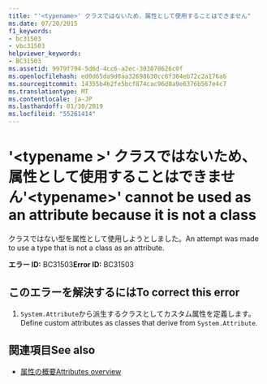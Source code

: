 ```yaml
---
title: "'<typename>' クラスではないため、属性として使用することはできません"
ms.date: 07/20/2015
f1_keywords:
- bc31503
- vbc31503
helpviewer_keywords:
- BC31503
ms.assetid: 9979f794-5d6d-4cc6-a2ec-303078626c0f
ms.openlocfilehash: ed0d65da9d0aa32698630cc6f384eb72c2a176a6
ms.sourcegitcommit: 14355b4b2fe5bcf874cac96d0a9e6376b567e4c7
ms.translationtype: MT
ms.contentlocale: ja-JP
ms.lasthandoff: 01/30/2019
ms.locfileid: "55261414"
---
```

# <a name="typename-cannot-be-used-as-an-attribute-because-it-is-not-a-class"></a><span data-ttu-id="75b9a-102">'\<typename >' クラスではないため、属性として使用することはできません</span><span class="sxs-lookup"><span data-stu-id="75b9a-102">'\<typename>' cannot be used as an attribute because it is not a class</span></span>
<span data-ttu-id="75b9a-103">クラスではない型を属性として使用しようとしました。</span><span class="sxs-lookup"><span data-stu-id="75b9a-103">An attempt was made to use a type that is not a class as an attribute.</span></span>  
  
 <span data-ttu-id="75b9a-104">**エラー ID:** BC31503</span><span class="sxs-lookup"><span data-stu-id="75b9a-104">**Error ID:** BC31503</span></span>  
  
## <a name="to-correct-this-error"></a><span data-ttu-id="75b9a-105">このエラーを解決するには</span><span class="sxs-lookup"><span data-stu-id="75b9a-105">To correct this error</span></span>  
  
1.  <span data-ttu-id="75b9a-106">`System.Attribute`から派生するクラスとしてカスタム属性を定義します。</span><span class="sxs-lookup"><span data-stu-id="75b9a-106">Define custom attributes as classes that derive from `System.Attribute`.</span></span>  
  
## <a name="see-also"></a><span data-ttu-id="75b9a-107">関連項目</span><span class="sxs-lookup"><span data-stu-id="75b9a-107">See also</span></span>
- [<span data-ttu-id="75b9a-108">属性の概要</span><span class="sxs-lookup"><span data-stu-id="75b9a-108">Attributes overview</span></span>](~/docs/visual-basic/programming-guide/concepts/attributes/index.md)
